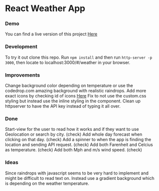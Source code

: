 # React Weather App

### Demo
You can find a live version of this project [Here](http://elixir7.github.io/react-exercise-weatherAPI/public/#/)

### Development
To try it out clone this repo. Run `npm install` and then run `http-server -p 3000`, then locate to localhost:3000/#/weather in your browser.

### Improvements
Change background color depending on temperature or use the codedrop.com amazing background with realistic raindrops.
Add more exact icons by checking id of icons [Here](http://openweathermap.org/weather-conditions)
Fix to not use the custom.css styling but instead use the inline styling in the component.
Clean up httpserver to have the API key instead of typing it all over.

### Done
Start-view for the user to read how it works and if they want to use Geolocation or search by city. (check)
Add whole day forecast when clicking on that day. (check)
Add a spinner to when the app is finding the location and sending API request. (check)
Add both Farenheit and Celcius as temperature. (check)
Add both Mph and m/s wind speed. (check)

### Ideas
Since raindrops with javascript seems to be very hard to implement and might be difficult to read text on. Instead use a gradient background which is depending on the weather temperature.
